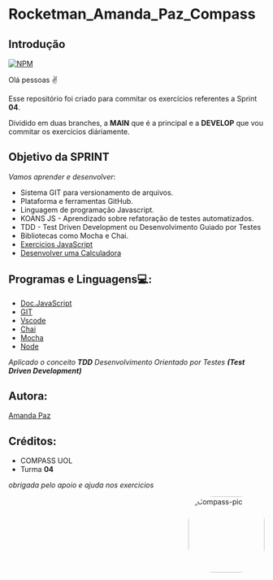 # Rocketman_Amanda_Paz_Compass

## Introdução 
[![NPM](https://img.shields.io/npm/l/react)](https://github.com/Amanda-Paz/Rocketman_Amanda_Paz_Compass/blob/main/LICENSE) 

Olá pessoas ✌

Esse repositório foi criado para commitar os exercícios referentes a Sprint <b>04</b>.

Dividido em duas branches, a <b>MAIN</b> que é a principal e a <b>DEVELOP</b> que vou commitar os exercícios diáriamente. 


## Objetivo da SPRINT 
<i>Vamos aprender e desenvolver</i>: 

- Sistema GIT para versionamento de arquivos.
- Plataforma e ferramentas GitHub.
- Linguagem de programação Javascript.
- KOANS JS - Aprendizado sobre refatoração de testes automatizados.
- TDD - Test Driven Development ou Desenvolvimento Guiado por Testes
- Bibliotecas como Mocha e Chai.
- [Exercicios JavaScript](https://github.com/Amanda-Paz/Rocketman_Amanda_Paz_Compass/tree/Develop)
- [Desenvolver uma Calculadora](https://github.com/Amanda-Paz/Rocketman_Amanda_Paz_Compass/tree/main/Calculadora)

## Programas e Linguagens💻: 

-  [Doc.JavaScript](https://developer.mozilla.org/pt-BR/docs/Web/JavaScript) 
-  [GIT](https://git-scm.com/)
-  [Vscode](https://code.visualstudio.com/)
-  [Chai](https://www.chaijs.com/)
-  [Mocha](https://mochajs.org/)
-  [Node](https://nodejs.org/en/)

<i> Aplicado o conceito <b>TDD</b> Desenvolvimento Orientado por Testes <b>(Test Driven Development)</b></i>

## Autora:

[Amanda Paz](https://www.linkedin.com/in/amanda-cristina-paz-4ba90517a/)


## Créditos: 
 - COMPASS UOL
 - Turma <b> 04 </b> 

<i>obrigada pelo apoio e ajuda nos exercicios</i> 

<img align="right" alt="Compass-pic" height="150" style="border-radius:50px;" src="https://cdn.discordapp.com/attachments/969607335901298801/1001567674767257711/Sem_Titulo-2.png">
</div>

 
